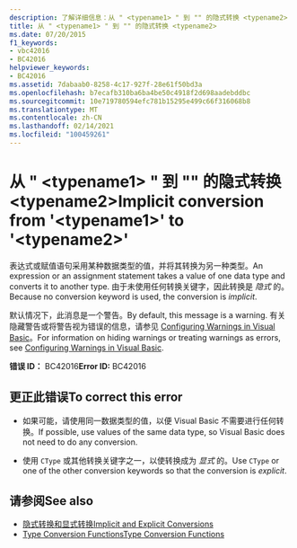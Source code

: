 ```yaml
---
description: 了解详细信息：从 " <typename1> " 到 "" 的隐式转换 <typename2>
title: 从 " <typename1> " 到 "" 的隐式转换 <typename2>
ms.date: 07/20/2015
f1_keywords:
- vbc42016
- BC42016
helpviewer_keywords:
- BC42016
ms.assetid: 7dabaab0-8258-4c17-927f-28e61f50bd3a
ms.openlocfilehash: b7ecafb310ba6ba4be50c4918f2d698aadebddbc
ms.sourcegitcommit: 10e719780594efc781b15295e499c66f316068b8
ms.translationtype: MT
ms.contentlocale: zh-CN
ms.lasthandoff: 02/14/2021
ms.locfileid: "100459261"
---
```

# <a name="implicit-conversion-from-typename1-to-typename2"></a><span data-ttu-id="8ba83-103">从 " \<typename1> " 到 "" 的隐式转换 \<typename2></span><span class="sxs-lookup"><span data-stu-id="8ba83-103">Implicit conversion from '\<typename1>' to '\<typename2>'</span></span>

<span data-ttu-id="8ba83-104">表达式或赋值语句采用某种数据类型的值，并将其转换为另一种类型。</span><span class="sxs-lookup"><span data-stu-id="8ba83-104">An expression or an assignment statement takes a value of one data type and converts it to another type.</span></span> <span data-ttu-id="8ba83-105">由于未使用任何转换关键字，因此转换是 *隐式* 的。</span><span class="sxs-lookup"><span data-stu-id="8ba83-105">Because no conversion keyword is used, the conversion is *implicit*.</span></span>  
  
 <span data-ttu-id="8ba83-106">默认情况下，此消息是一个警告。</span><span class="sxs-lookup"><span data-stu-id="8ba83-106">By default, this message is a warning.</span></span> <span data-ttu-id="8ba83-107">有关隐藏警告或将警告视为错误的信息，请参见 [Configuring Warnings in Visual Basic](/visualstudio/ide/configuring-warnings-in-visual-basic)。</span><span class="sxs-lookup"><span data-stu-id="8ba83-107">For information on hiding warnings or treating warnings as errors, see [Configuring Warnings in Visual Basic](/visualstudio/ide/configuring-warnings-in-visual-basic).</span></span>  
  
 <span data-ttu-id="8ba83-108">**错误 ID：** BC42016</span><span class="sxs-lookup"><span data-stu-id="8ba83-108">**Error ID:** BC42016</span></span>  
  
## <a name="to-correct-this-error"></a><span data-ttu-id="8ba83-109">更正此错误</span><span class="sxs-lookup"><span data-stu-id="8ba83-109">To correct this error</span></span>  
  
- <span data-ttu-id="8ba83-110">如果可能，请使用同一数据类型的值，以便 Visual Basic 不需要进行任何转换。</span><span class="sxs-lookup"><span data-stu-id="8ba83-110">If possible, use values of the same data type, so Visual Basic does not need to do any conversion.</span></span>  
  
- <span data-ttu-id="8ba83-111">使用 `CType` 或其他转换关键字之一，以使转换成为 *显式* 的。</span><span class="sxs-lookup"><span data-stu-id="8ba83-111">Use `CType` or one of the other conversion keywords so that the conversion is *explicit*.</span></span>  
  
## <a name="see-also"></a><span data-ttu-id="8ba83-112">请参阅</span><span class="sxs-lookup"><span data-stu-id="8ba83-112">See also</span></span>

- [<span data-ttu-id="8ba83-113">隐式转换和显式转换</span><span class="sxs-lookup"><span data-stu-id="8ba83-113">Implicit and Explicit Conversions</span></span>](../programming-guide/language-features/data-types/implicit-and-explicit-conversions.md)
- [<span data-ttu-id="8ba83-114">Type Conversion Functions</span><span class="sxs-lookup"><span data-stu-id="8ba83-114">Type Conversion Functions</span></span>](../language-reference/functions/type-conversion-functions.md)
